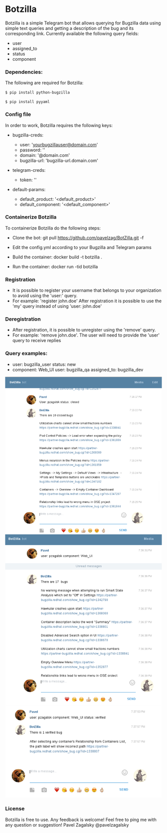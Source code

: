 # Botzilla

Botzilla is a simple Telegram bot that allows querying for Bugzilla data using simple text queries and getting a description of the bug and its corresponding link.
Currently available the following query fields:

 - user
 - assigned_to
 - status
 - component

### Dependencies:
The following are required for Botzilla:
```
$ pip install python-bugzilla
```

```
$ pip install pyyaml
```
### Config file
In order to work, Botzilla requires the following keys:

- bugzilla-creds:
    - user: '<yourbugzillauser@domain.com>'
    - password: '<yourbugzillappassword>'
    - domain: '@domain.com'
    - bugzilla-url: 'bugzilla-url.domain.com'

- telegram-creds:
    - token: '<telegramtoken>'
    
- default-params:
  - default_product: '<default_product>'
  - default_component: '<default_component>'


### Containerize Botzilla
To containerize Botzilla do the following steps:

- Clone the bot: 
git pull https://github.com/pavelzag/BotZilla.git -f

- Edit the config.yml according to your Bugzilla and Telegram params
- Build the container:
docker build -t botzilla .
- Run the container:
docker run -tid botzilla

### Registration
 - It is possible to register your username that belongs to your organization to avoid using the 'user:' query.
 - For example: 'register john.doe' After registration it is possible to use the 'my' query instead of using 'user: john.doe' 

### Deregistration

- After registration, it is possible to unregister using the 'remove' query.
- For example: 'remove john.doe'. The user will need to provide the 'user' query to receive replies

### Query examples:

- user: bugzilla_user status: new
- component: Web_UI user: bugzilla_qa assigned_to: bugzilla_dev

<!--![My image](username.github.com/repository/img/image.jpg)-->
![My image](https://raw.githubusercontent.com/pavelzag/BotZilla/master/Screenshots/Screenshot1.png)
![My image](https://raw.githubusercontent.com/pavelzag/BotZilla/master/Screenshots/Screenshot2.png)
![My image](https://raw.githubusercontent.com/pavelzag/BotZilla/master/Screenshots/Screenshot3.png)


### License

Botzilla is free to use. Any feedback is welcome!
Feel free to ping me with any question or suggestion!
Pavel Zagalsky
@pavelzagalsky
